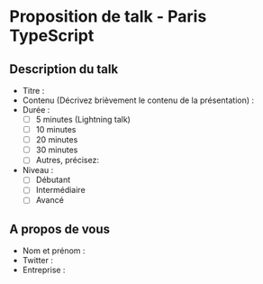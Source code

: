 # Proposition de talk - Paris TypeScript

## Description du talk
* Titre :
* Contenu (Décrivez brièvement le contenu de la présentation) :
* Durée :
  - [ ] 5 minutes (Lightning talk)
  - [ ] 10 minutes
  - [ ] 20 minutes
  - [ ] 30 minutes
  - [ ] Autres, précisez:
* Niveau :
  - [ ] Débutant
  - [ ] Intermédiaire
  - [ ] Avancé

## A propos de vous
* Nom et prénom :
* Twitter :
* Entreprise :
